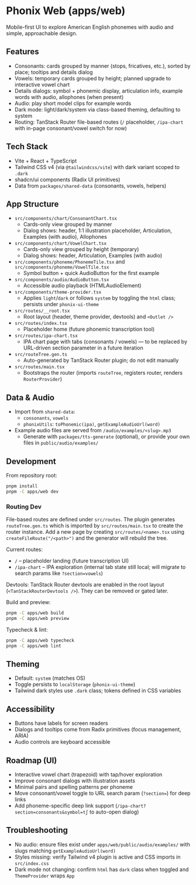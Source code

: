 # Phonix Web (apps/web)

Mobile-first UI to explore American English phonemes with audio and simple, approachable design.

## Features

- Consonants: cards grouped by manner (stops, fricatives, etc.), sorted by place; tooltips and details dialog
- Vowels: temporary cards grouped by height; planned upgrade to interactive vowel chart
- Details dialogs: symbol + phonemic display, articulation info, example words with audio, allophones (when present)
- Audio: play short model clips for example words
- Dark mode: light/dark/system via class-based theming, defaulting to system
- Routing: TanStack Router file-based routes (`/` placeholder, `/ipa-chart` with in-page consonant/vowel switch for now)

## Tech Stack

- Vite + React + TypeScript
- Tailwind CSS v4 (via `@tailwindcss/vite`) with dark variant scoped to `.dark`
- shadcn/ui components (Radix UI primitives)
- Data from `packages/shared-data` (consonants, vowels, helpers)

## App Structure

- `src/components/chart/ConsonantChart.tsx`
  - Cards-only view grouped by manner
  - Dialog shows: header, 1:1 illustration placeholder, Articulation, Examples (with audio), Allophones
- `src/components/chart/VowelChart.tsx`
  - Cards-only view grouped by height (temporary)
  - Dialog shows: header, Articulation, Examples (with audio)
- `src/components/phoneme/PhonemeTile.tsx` and `src/components/phoneme/VowelTile.tsx`
  - Symbol button + quick AudioButton for the first example
- `src/components/audio/AudioButton.tsx`
  - Accessible audio playback (HTMLAudioElement)
- `src/components/theme-provider.tsx`
  - Applies `light`/`dark` or follows `system` by toggling the `html` class; persists under `phonix-ui-theme`
- `src/routes/__root.tsx`
  - Root layout (header, theme provider, devtools) and `<Outlet />`
- `src/routes/index.tsx`
  - Placeholder home (future phonemic transcription tool)
- `src/routes/ipa-chart.tsx`
  - IPA chart page with tabs (consonants / vowels) — to be replaced by URL-driven section parameter in a future iteration
- `src/routeTree.gen.ts`
  - Auto-generated by TanStack Router plugin; do not edit manually
- `src/routes/main.tsx`
  - Bootstraps the router (imports `routeTree`, registers router, renders `RouterProvider`)

## Data & Audio

- Import from `shared-data`:
  - `consonants`, `vowels`
  - `phonixUtils`: `toPhonemic(ipa)`, `getExampleAudioUrl(word)`
- Example audio files are served from `/audio/examples/<slug>.mp3`
  - Generate with `packages/tts-generate` (optional), or provide your own files in `public/audio/examples/`

## Development

From repository root:

```sh
pnpm install
pnpm -C apps/web dev
```

### Routing Dev

File-based routes are defined under `src/routes`. The plugin generates `routeTree.gen.ts` which is imported by `src/routes/main.tsx` to create the router instance. Add a new page by creating `src/routes/<name>.tsx` using `createFileRoute("/<path>")` and the generator will rebuild the tree.

Current routes:

- `/` – placeholder landing (future transcription UI)
- `/ipa-chart` – IPA exploration (internal tab state still local; will migrate to search params like `?section=vowels`)

Devtools: TanStack Router devtools are enabled in the root layout (`<TanStackRouterDevtools />`). They can be removed or gated later.

Build and preview:

```sh
pnpm -C apps/web build
pnpm -C apps/web preview
```

Typecheck & lint:

```sh
pnpm -C apps/web typecheck
pnpm -C apps/web lint
```

## Theming

- Default: `system` (matches OS)
- Toggle persists to `localStorage` (`phonix-ui-theme`)
- Tailwind dark styles use `.dark` class; tokens defined in CSS variables

## Accessibility

- Buttons have labels for screen readers
- Dialogs and tooltips come from Radix primitives (focus management, ARIA)
- Audio controls are keyboard accessible

## Roadmap (UI)

- Interactive vowel chart (trapezoid) with tap/hover exploration
- Improve consonant dialogs with illustration assets
- Minimal pairs and spelling patterns per phoneme
- Move consonant/vowel toggle to URL search param (`?section=`) for deep links
- Add phoneme-specific deep link support (`/ipa-chart?section=consonants&symbol=tʃ` to auto-open dialog)

## Troubleshooting

- No audio: ensure files exist under `apps/web/public/audio/examples/` with slugs matching `getExampleAudioUrl(word)`
- Styles missing: verify Tailwind v4 plugin is active and CSS imports in `src/index.css`
- Dark mode not changing: confirm `html` has `dark` class when toggled and `ThemeProvider` wraps `App`
